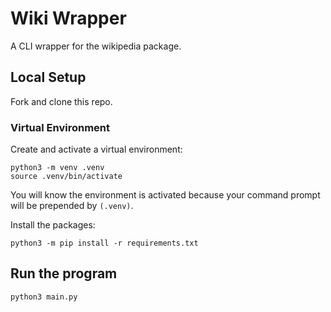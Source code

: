# Wiki Wrapper

A CLI wrapper for the wikipedia package.

## Local Setup

Fork and clone this repo.

### Virtual Environment

Create and activate a virtual environment:

```
python3 -m venv .venv
source .venv/bin/activate
```

You will know the environment is activated because your command prompt will be prepended by `(.venv)`.

Install the packages:

```
python3 -m pip install -r requirements.txt
```

## Run the program

```
python3 main.py
```
